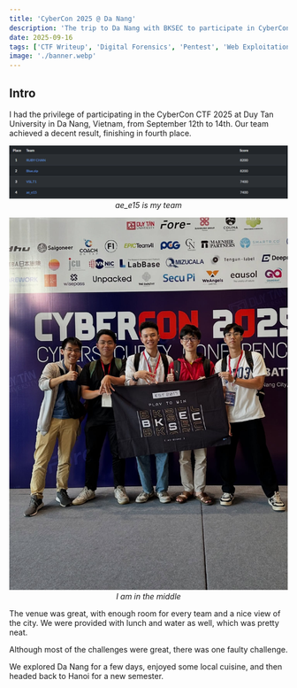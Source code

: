 ```yaml
---
title: 'CyberCon 2025 @ Da Nang'
description: 'The trip to Da Nang with BKSEC to participate in CyberConCTF 2025'
date: 2025-09-16
tags: ['CTF Writeup', 'Digital Forensics', 'Pentest', 'Web Exploitation']
image: './banner.webp'
---
```

## Intro
I had the privilege of participating in the CyberCon CTF 2025 at Duy Tan University in Da Nang, Vietnam, from September 12th to 14th. Our team achieved a decent result, finishing in fourth place.

<p align="center">
    <img src="image.png" alt="Scoreboard" />
    <br>
    <em>ae_e15 is my team</em>
</p>

<p align="center">
    <img src="548991209_18151682539400007_8066606707850451701_n.jpg" alt="Team" />
    <br>
    <em>I am in the middle</em>
</p>

The venue was great, with enough room for every team and a nice view of the city. We were provided with lunch and water as well, which was pretty neat.

Although most of the challenges were great, there was one faulty challenge.

We explored Da Nang for a few days, enjoyed some local cuisine, and then headed back to Hanoi for a new semester.

